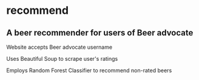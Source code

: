# recommend

## A beer recommender for users of Beer advocate

Website accepts Beer advocate username

Uses Beautiful Soup to scrape user's ratings

Employs Random Forest Classifier to recommend non-rated beers
